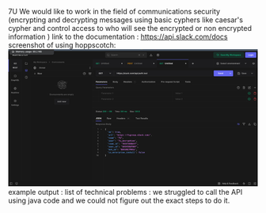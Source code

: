 7U
We would like to work in the field of communications security (encrypting and decrypting messages using basic cyphers like caesar's 
cypher and control access to who will see the encrypted or non encrypted information )
link to the documentation : https://api.slack.com/docs
screenshot of using hoppscotch: ![img_3.png](img_3.png)
example output : 
list of technical problems : we struggled to call the API using java code and we could not figure out the exact steps to do it. 

